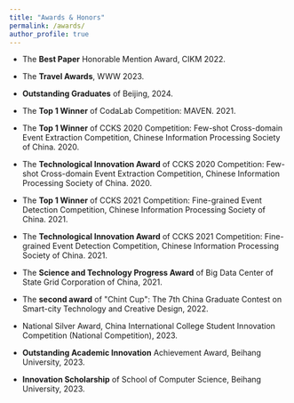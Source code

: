 ```yaml
---
title: "Awards & Honors"
permalink: /awards/
author_profile: true
---
```


* The **Best Paper** Honorable Mention Award, CIKM 2022.
  
* The **Travel Awards**, WWW 2023.

* **Outstanding Graduates** of Beijing, 2024.

* The **Top 1 Winner** of CodaLab Competition: MAVEN. 2021.

* The **Top 1 Winner** of CCKS 2020 Competition: Few-shot Cross-domain Event Extraction Competition, Chinese Information Processing Society of China. 2020.

* The **Technological Innovation Award** of CCKS 2020 Competition: Few-shot Cross-domain Event Extraction Competition, Chinese Information Processing Society of China. 2020.

* The **Top 1 Winner** of CCKS 2021 Competition: Fine-grained Event Detection Competition, Chinese Information Processing Society of China. 2021.

* The **Technological Innovation Award** of CCKS 2021 Competition: Fine-grained Event Detection Competition, Chinese Information Processing Society of China. 2021.

* The **Science and Technology Progress Award** of Big Data Center of State Grid Corporation of China, 2021.
  
* The **second award** of "Chint Cup": The 7th China Graduate Contest on Smart-city Technology and Creative Design, 2022.
  
* National Silver Award, China International College Student Innovation Competition (National Competition), 2023.
  
* **Outstanding Academic Innovation** Achievement Award, Beihang University, 2023.
  
* **Innovation Scholarship** of School of Computer Science, Beihang University, 2023.
  

